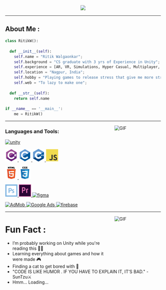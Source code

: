 # 

<p align="center">
  <img src="https://readme-typing-svg.herokuapp.com?color=%2336BCF7&center=true&vCenter=true&lines=Hello%2C+Welcome+to+my+Github+Page.;I+am+Writik.;"></a>
</p>

---
##  About Me :

```python
class RitikW():
    
  def __init__(self):
    self.name = "Ritik Walgaonkar";
    self.background = "CS graduate with 3 yrs of Experience in Unity";
    self.experience = [AR, VR, Simulations, Hyper Casual, Multiplayer, First Person Shooter, Puzzle];
    self.location = "Nagpur, India";
    self.hobby = "Playing games to release stress that give me more stress";
    self.web = "To lazy to make one";
  
  def __str__(self):
    return self.name

if __name__ == '__main__':
    me = RitikW()

```
---
<img align="right" alt="GIF" height="125px" width="150px" src="https://c.tenor.com/P7zWdgA3E2EAAAAi/spunchbob-the-g.gif" />
<h3 align="left">Languages and Tools:</h3>
<p align="left">

<a href="https://unity.com/" target="_blank" rel="noreferrer"> <img  src="https://store-speedtree-com.exactdn.com/site-assets/uploads/Unity-Logo-White.png?strip=all&lossy=1&quality=73&w=2560&ssl=1" alt="unity" width="70" height="40"/> </a>

<a href="https://www.w3schools.com/cs/" target="_blank" rel="noreferrer"> <img src="https://raw.githubusercontent.com/devicons/devicon/master/icons/csharp/csharp-original.svg" alt="csharp" width="40" height="40"/> </a>
<a href="https://www.w3schools.com/c/" target="_blank" rel="noreferrer"> <img  src="https://raw.githubusercontent.com/devicons/devicon/master/icons/c/c-original.svg" alt="c" width="40" height="40"/> </a> 
<a href="https://www.w3schools.com/cpp/" target="_blank" rel="noreferrer"> <img src="https://raw.githubusercontent.com/devicons/devicon/master/icons/cplusplus/cplusplus-original.svg" alt="cplusplus" width="40" height="40"/> </a> 
<a href="https://developer.mozilla.org/en-US/docs/Web/JavaScript" target="_blank" rel="noreferrer"> <img src="https://raw.githubusercontent.com/devicons/devicon/master/icons/javascript/javascript-original.svg" alt="javascript" width="40" height="40"/> </a>

<a href="https://www.w3.org/html/" target="_blank" rel="noreferrer"> <img src="https://raw.githubusercontent.com/devicons/devicon/master/icons/html5/html5-original-wordmark.svg" alt="html5" width="40" height="40"/> </a>
<a href="https://www.w3schools.com/css/" target="_blank" rel="noreferrer"> <img src="https://raw.githubusercontent.com/devicons/devicon/master/icons/css3/css3-original-wordmark.svg" alt="css3" width="40" height="40"/> </a>  

<a href="https://www.photoshop.com/en" target="_blank" rel="noreferrer"> <img src="https://raw.githubusercontent.com/devicons/devicon/master/icons/photoshop/photoshop-line.svg" alt="photoshop" width="40" height="40"/> </a>
<a href="https://www.adobe.com/in/products/premiere.html" target="_blank" rel="noreferrer"> <img src="https://raw.githubusercontent.com/devicons/devicon/master/icons/premierepro/premierepro-original.svg" alt="premier" width="40" height="40"/> </a>
<a href="https://www.figma.com/" target="_blank" rel="noreferrer"> <img src="https://www.vectorlogo.zone/logos/figma/figma-icon.svg" alt="figma" width="40" height="40"/> </a>

<a href="https://admob.google.com/" target="_blank" rel="noreferrer"> <img src="https://www.vectorlogo.zone/logos/google_admob/google_admob-icon.svg" alt="AdMob" width="40" height="40"/> </a>
<a href="https://ads.google.com/" target="_blank" rel="noreferrer"> <img src="https://www.vectorlogo.zone/logos/google_ads/google_ads-icon.svg" alt="Google Ads" width="40" height="40"/> </a>
<a href="https://firebase.google.com/" target="_blank" rel="noreferrer"> <img src="https://www.vectorlogo.zone/logos/firebase/firebase-icon.svg" alt="firebase" width="40" height="40"/> </a>
</p>

---

<img align="right" alt="GIF" height="125px" width="150px" src="https://c.tenor.com/fYg91qBpDdgAAAAi/bongo-cat-transparent.gif" />


# Fun Fact : 
- I’m probably working on Unity while you're reading this 👨‍💻
- Learning everything about games and how it were made 🎮
- Finding a cat to get bored with 🐾
- "CODE IS LIKE HUMOR . IF YOU HAVE TO EXPLAIN IT, IT’S BAD." - SunTzu⚔️
- Hmm... Loading...


